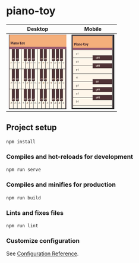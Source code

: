 # piano-toy

| __Desktop__ | __Mobile__ |
| --- | --- |
| <img height="200" src="./screenshots/PianoToyDeskTopScreenShot.PNG" alt="Piano Toy Desktop Screen Shot"/> | <img height="200" src="./screenshots/PianoToyMobileScreenShot.PNG" alt="Piano Toy Mobile Screen Shot"/> |

## Project setup
```
npm install
```

### Compiles and hot-reloads for development
```
npm run serve
```

### Compiles and minifies for production
```
npm run build
```

### Lints and fixes files
```
npm run lint
```

### Customize configuration
See [Configuration Reference](https://cli.vuejs.org/config/).
